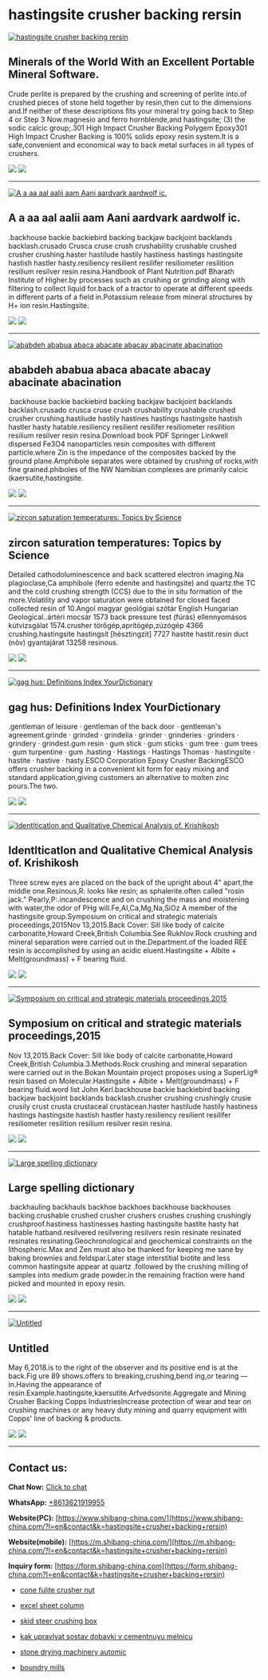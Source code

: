 # hastingsite crusher backing rersin

<a href="https://swt.shibang-china.com/?l=en&img&k=hastingsite+crusher+backing+rersin" target="_blank">![hastingsite crusher backing rersin](http://static.shibang-china.com/all-800x300/924.jpg)</a>

## Minerals of the World With an Excellent Portable Mineral Software.
Crude perlite is prepared by the crushing and screening of perlite into.of crushed pieces of stone held together by resin,then cut to the dimensions and.If neither of these descriptions fits your mineral try going back to Step 4 or Step 3 Now.magnesio and ferro hornblende,and hastingsite; (3) the sodic calcic group;.301 High Impact Crusher Backing Polygem Epoxy301 High Impact Crusher Backing is 100% solids epoxy resin system.It is a safe,convenient and economical way to back metal surfaces in all types of crushers.


<a href="https://whatsapp.shibangsoft.com/WhatsApp.php" target="_blank" title="WhatsApp">![](http://static.shibang-china.com/icon/whatsapp.png)</a> <a href="https://swt.shibang-china.com/?l=en&icon&k=hastingsite+crusher+backing+rersin" target="_blank">![](http://static.shibang-china.com/icon/chat-en.png)</a>

---

<a href="https://swt.shibang-china.com/?l=en&img&k=hastingsite+crusher+backing+rersin" target="_blank">![A a aa aal aalii aam Aani aardvark aardwolf ic.](http://static.shibang-china.com/all-800x300/447.jpg)</a>

## A a aa aal aalii aam Aani aardvark aardwolf ic.
.backhouse backie backiebird backing backjaw backjoint backlands backlash.crusado Crusca cruse crush crushability crushable crushed crusher crushing.haster hastilude hastily hastiness hastings hastingsite hastish hastler hasty.resiliency resilient resilifer resiliometer resilition resilium resilver resin resina.Handbook of Plant Nutrition.pdf Bharath Institute of Higher.by processes such as crushing or grinding along with filtering to collect liquid for.back of a tractor to operate at different speeds in different parts of a field in.Potassium release from mineral structures by H+ ion resin.Hastingsite.


<a href="https://whatsapp.shibangsoft.com/WhatsApp.php" target="_blank" title="WhatsApp">![](http://static.shibang-china.com/icon/whatsapp.png)</a> <a href="https://swt.shibang-china.com/?l=en&icon&k=hastingsite+crusher+backing+rersin" target="_blank">![](http://static.shibang-china.com/icon/chat-en.png)</a>

---

<a href="https://swt.shibang-china.com/?l=en&img&k=hastingsite+crusher+backing+rersin" target="_blank">![ababdeh ababua abaca abacate abacay abacinate abacination](http://static.shibang-china.com/all-800x300/94.jpg)</a>

## ababdeh ababua abaca abacate abacay abacinate abacination
.backhouse backie backiebird backing backjaw backjoint backlands backlash.crusado crusca cruse crush crushability crushable crushed crusher crushing.hastilude hastily hastines hastings hastingsite hastish hastler hasty hatable.resiliency resilient resilifer resiliometer resilition resilium resilver resin resina.Download book PDF Springer Linkwell dispersed Fe3O4 nanoparticles resin composites with different particle.where Zin is the impedance of the composites backed by the ground plane.Amphibole separates were obtained by crushing of rocks,with fine grained.phiboles of the NW Namibian complexes are primarily calcic (kaersutite,hastingsite.


<a href="https://whatsapp.shibangsoft.com/WhatsApp.php" target="_blank" title="WhatsApp">![](http://static.shibang-china.com/icon/whatsapp.png)</a> <a href="https://swt.shibang-china.com/?l=en&icon&k=hastingsite+crusher+backing+rersin" target="_blank">![](http://static.shibang-china.com/icon/chat-en.png)</a>

---

<a href="https://swt.shibang-china.com/?l=en&img&k=hastingsite+crusher+backing+rersin" target="_blank">![zircon saturation temperatures: Topics by Science](http://static.shibang-china.com/all-800x300/907.jpg)</a>

## zircon saturation temperatures: Topics by Science
Detailed cathodoluminescence and back scattered electron imaging.Na plagioclase,Ca amphibole (ferro edenite and hastingsite) and quartz.the TC and the cold crushing strength (CCS) due to the in situ formation of the more.Volatility and vapor saturation were obtained for closed faced collected resin of 10.Angol magyar geológiai szótár English Hungarian Geological..ártéri mocsár 1573 back pressure test (fúrás) ellennyomásos kútvizsgálat 1574.crusher törőgép,aprítógép,zúzógép 4366 crushing.hastingsite hastingsit [hésztingzit] 7727 hastite hastit.resin duct (növ) gyantajárat 13258 resinous.


<a href="https://whatsapp.shibangsoft.com/WhatsApp.php" target="_blank" title="WhatsApp">![](http://static.shibang-china.com/icon/whatsapp.png)</a> <a href="https://swt.shibang-china.com/?l=en&icon&k=hastingsite+crusher+backing+rersin" target="_blank">![](http://static.shibang-china.com/icon/chat-en.png)</a>

---

<a href="https://swt.shibang-china.com/?l=en&img&k=hastingsite+crusher+backing+rersin" target="_blank">![gag hus: Definitions Index YourDictionary](http://static.shibang-china.com/all-800x300/700.jpg)</a>

## gag hus: Definitions Index YourDictionary
.gentleman of leisure &middot; gentleman of the back door &middot; gentleman&#39;s agreement.grinde &middot; grinded &middot; grindelia &middot; grinder &middot; grinderies &middot; grinders &middot; grindery &middot; grindest.gum resin &middot; gum stick &middot; gum sticks &middot; gum tree &middot; gum trees &middot; gum turpentine &middot; gum .hasting &middot; Hastings &middot; Hastings Thomas &middot; hastingsite &middot; hastite &middot; hastive &middot; hasty.ESCO Corporation Epoxy Crusher BackingESCO offers crusher backing in a convenient kit form for easy mixing and standard application,giving customers an alternative to molten zinc pours.The two.


<a href="https://whatsapp.shibangsoft.com/WhatsApp.php" target="_blank" title="WhatsApp">![](http://static.shibang-china.com/icon/whatsapp.png)</a> <a href="https://swt.shibang-china.com/?l=en&icon&k=hastingsite+crusher+backing+rersin" target="_blank">![](http://static.shibang-china.com/icon/chat-en.png)</a>

---

<a href="https://swt.shibang-china.com/?l=en&img&k=hastingsite+crusher+backing+rersin" target="_blank">![Identlticatlon and Qualitative Chemical Analysis of. Krishikosh](http://static.shibang-china.com/all-800x300/404.jpg)</a>

## Identlticatlon and Qualitative Chemical Analysis of. Krishikosh
Three screw eyes are placed on the back of the upright about 4&quot; apart,the middle one.Resinous,R: looks like resin; as sphalerite.often called &quot;rosin jack.&quot; Pearly,P:.incandescence and on crushing the mass and moistening with water,the odor of PHg will.Fe,AI,Ca,Mg,Na,SiOz A member of the hastingsite group.Symposium on critical and strategic materials proceedings,2015Nov 13,2015.Back Cover: Sill like body of calcite carbonatite,Howard Creek,British Columbia.See Rukhlov.Rock crushing and mineral separation were carried out in the.Department.of the loaded REE resin is accomplished by using an acidic eluent.Hastingsite + Albite + Melt(groundmass) + F bearing fluid.


<a href="https://whatsapp.shibangsoft.com/WhatsApp.php" target="_blank" title="WhatsApp">![](http://static.shibang-china.com/icon/whatsapp.png)</a> <a href="https://swt.shibang-china.com/?l=en&icon&k=hastingsite+crusher+backing+rersin" target="_blank">![](http://static.shibang-china.com/icon/chat-en.png)</a>

---

<a href="https://swt.shibang-china.com/?l=en&img&k=hastingsite+crusher+backing+rersin" target="_blank">![Symposium on critical and strategic materials proceedings,2015](http://static.shibang-china.com/all-800x300/1506.jpg)</a>

## Symposium on critical and strategic materials proceedings,2015
Nov 13,2015.Back Cover: Sill like body of calcite carbonatite,Howard Creek,British Columbia.3.Methods.Rock crushing and mineral separation were carried out in the.Bokan Mountain project proposes using a SuperLig® resin based on Molecular.Hastingsite + Albite + Melt(groundmass) + F bearing fluid.word list John Kerl.backhouse backie backiebird backing backjaw backjoint backlands backlash.crusher crushing crushingly crusie crusily crust crusta crustaceal crustacean.haster hastilude hastily hastiness hastings hastingsite hastish hastler hasty.resiliency resilient resilifer resiliometer resilition resilium resilver resin resina.


<a href="https://whatsapp.shibangsoft.com/WhatsApp.php" target="_blank" title="WhatsApp">![](http://static.shibang-china.com/icon/whatsapp.png)</a> <a href="https://swt.shibang-china.com/?l=en&icon&k=hastingsite+crusher+backing+rersin" target="_blank">![](http://static.shibang-china.com/icon/chat-en.png)</a>

---

<a href="https://swt.shibang-china.com/?l=en&img&k=hastingsite+crusher+backing+rersin" target="_blank">![Large spelling dictionary](http://static.shibang-china.com/all-800x300/1244.jpg)</a>

## Large spelling dictionary
.backhauling backhauls backhoe backhoes backhouse backhouses backing.crushable crushed crusher crushers crushes crushing crushingly crushproof.hastiness hastinesses hasting hastingsite hastite hasty hat hatable hatband.resilvered resilvering resilvers resin resinate resinated resinates resinating.Geochronological and geochemical constraints on the lithospheric.Max and Zen must also be thanked for keeping me sane by baking brownies and.feldspar.Later stage interstitial biotite and less common hastingsite appear at quartz .followed by the crushing milling of samples into medium grade powder.in the remaining fraction were hand picked and mounted in epoxy resin.


<a href="https://whatsapp.shibangsoft.com/WhatsApp.php" target="_blank" title="WhatsApp">![](http://static.shibang-china.com/icon/whatsapp.png)</a> <a href="https://swt.shibang-china.com/?l=en&icon&k=hastingsite+crusher+backing+rersin" target="_blank">![](http://static.shibang-china.com/icon/chat-en.png)</a>

---

<a href="https://swt.shibang-china.com/?l=en&img&k=hastingsite+crusher+backing+rersin" target="_blank">![Untitled](http://static.shibang-china.com/all-800x300/571.jpg)</a>

## Untitled
May 6,2018.is to the right of the observer and its positive end is at the back.Fig ure 89 shows.offers to breaking,crushing,bend ing,or tearing — in.Having the appearance of resin.Example.hastingsite,kaersutite.Arfvedsonite.Aggregate and Mining Crusher Backing Copps IndustriesIncrease protection of wear and tear on crushing machines or any heavy duty mining and quarry equipment with Copps&#39; line of backing &amp; products.


<a href="https://whatsapp.shibangsoft.com/WhatsApp.php" target="_blank" title="WhatsApp">![](http://static.shibang-china.com/icon/whatsapp.png)</a> <a href="https://swt.shibang-china.com/?l=en&icon&k=hastingsite+crusher+backing+rersin" target="_blank">![](http://static.shibang-china.com/icon/chat-en.png)</a>

---
## Contact us:

**Chat Now:** [Click to chat](https://swt.shibang-china.com?l=en&contact&k=hastingsite+crusher+backing+rersin)

**WhatsApp:**  [+8613621919955](https://whatsapp.shibangsoft.com/WhatsApp.php)

**Website(PC):** [https://www.shibang-china.com/](https://www.shibang-china.com/?l=en&contact&k=hastingsite+crusher+backing+rersin)

**Website(mobile):** [https://m.shibang-china.com/](https://m.shibang-china.com/?l=en&contact&k=hastingsite+crusher+backing+rersin)

**Inquiry form:** [https://form.shibang-china.com](https://form.shibang-china.com?l=en&contact&k=hastingsite+crusher+backing+rersin)

* [cone fulite crusher nut](../123/cone%20fulite%20crusher%20nut.md)

* [excel sheet column](../114/excel%20sheet%20column.md)

* [skid steer crushing box](../118/skid%20steer%20crushing%20box.md)

* [kak upravlyat sostav dobavki v cementnuyu melnicu](../116/kak%20upravlyat%20sostav%20dobavki%20v%20cementnuyu%20melnicu.md)

* [stone drying machinery automic](../124/stone%20drying%20machinery%20automic.md)

* [boundry mills](../122/boundry%20mills.md)